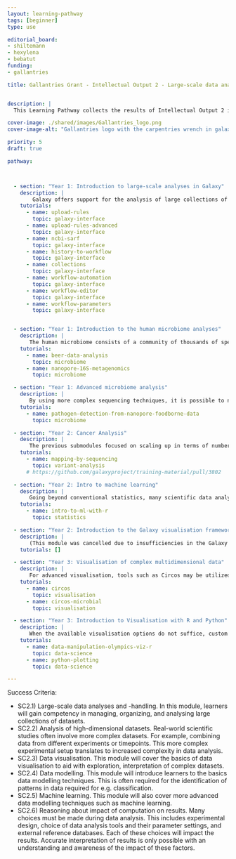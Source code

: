 ```yaml
---
layout: learning-pathway
tags: [beginner]
type: use

editorial_board:
- shiltemann
- hexylena
- bebatut
funding:
- gallantries

title: Gallantries Grant - Intellectual Output 2 - Large-scale data analysis, and introduction to visualisation and data modelling


description: |
  This Learning Pathway collects the results of Intellectual Output 2 in the Gallantries Project

cover-image: ./shared/images/Gallantries_logo.png
cover-image-alt: "Gallantries logo with the carpentries wrench in galaxy 2 stripes 1 strip colour scheme."

priority: 5
draft: true

pathway:



  - section: "Year 1: Introduction to large-scale analyses in Galaxy"
    description: |
        Galaxy offers support for the analysis of large collections of data. This submodule will cover the upload, organisation, and analysis of such large sets of data and files. [SC2.1; SC1.3,5]
    tutorials:
      - name: upload-rules
        topic: galaxy-interface
      - name: upload-rules-advanced
        topic: galaxy-interface
      - name: ncbi-sarf
        topic: galaxy-interface
      - name: history-to-workflow
        topic: galaxy-interface
      - name: collections
        topic: galaxy-interface
      - name: workflow-automation
        topic: galaxy-interface
      - name: workflow-editor
        topic: galaxy-interface
      - name: workflow-parameters
        topic: galaxy-interface


  - section: "Year 1: Introduction to the human microbiome analyses"
    description: |
       The human microbiome consists of a community of thousands of species of microorganisms. Sequencing of this community is often performed to identify which species of microorganism are present. This aids in diagnostics and treatment of patients. [SC2.1-3,6; SC1.4,5]
    tutorials:
      - name: beer-data-analysis
        topic: microbiome
      - name: nanopore-16S-metagenomics
        topic: microbiome

  - section: "Year 1: Advanced microbiome analysis"
    description: |
       By using more complex sequencing techniques, it is possible to not only obtain information about which organisms are present in the microbiome, but also their activity. This can e.g. aid in identification of antibiotic resistance. This more complex sequencing requires more complex data analysis [SC2.1-4,6; SC1.4,5]
    tutorials:
      - name: pathogen-detection-from-nanopore-foodborne-data
        topic: microbiome

  - section: "Year 2: Cancer Analysis"
    description: |
       The previous submodules focused on scaling up in terms of number of samples. This submodule will focus on scaling up in terms of complexity. Cancer is a disease of the genome, it is a multifaceted and heterogeneous disease. This leads to complex datasets and analysis pipelines [SC2.3,4; SC1.5]
    tutorials:
      - name: mapping-by-sequencing
        topic: variant-analysis
      # https://github.com/galaxyproject/training-material/pull/3802

  - section: "Year 2: Intro to machine learning"
    description: |
       Going beyond conventional statistics, many scientific data analyses benefit from machine learning techniques for modelling of datasets. This is widely used in biomedical domain. [SC2.4,5; SC1.4]
    tutorials:
      - name: intro-to-ml-with-r
        topic: statistics

  - section: "Year 2: Introduction to the Galaxy visualisation framework"
    description: |
       (This module was cancelled due to insufficiencies in the Galaxy Visualisation Framework.) Galaxy has many options for visualisation of scientific data. This module will cover how to use this framework to create and share visualisation. [SC2.2-3; SC1.1,3,6]
    tutorials: []

  - section: "Year 3: Visualisation of complex multidimensional data"
    description: |
       For advanced visualisation, tools such as Circos may be utilized where Galaxy’s basic visualisation framework does not suffice. [SC2.2-3; SC1.5]
    tutorials:
      - name: circos
        topic: visualisation
      - name: circos-microbial
        topic: visualisation

  - section: "Year 3: Introduction to Visualisation with R and Python"
    description: |
       When the available visualisation options do not suffice, custom plots and visualisations can be created using one of several extensive visualisation libraries available in R and Python. This module will cover the basics of using R and Python to create custom plots and visualisations. [SC2.3; SC1.1]
    tutorials:
      - name: data-manipulation-olympics-viz-r
        topic: data-science
      - name: python-plotting
        topic: data-science

---
```


Success Criteria:

- SC2.1) Large-scale data analyses and -handling. In this module, learners will gain competency in managing, organizing, and analysing large collections of datasets.
- SC2.2) Analysis of high-dimensional datasets. Real-world scientific studies often involve more complex datasets. For example, combining data from different experiments or timepoints. This more complex experimental setup translates to increased complexity in data analysis.
- SC2.3) Data visualisation. This module will cover the basics of data visualisation to aid with exploration, interpretation of complex datasets.
- SC2.4) Data modelling. This module will introduce learners to the basics data modelling techniques. This is often required for the identification of patterns in data required for e.g. classification.
- SC2.5) Machine learning. This module will also cover more advanced data modelling techniques such as machine learning.
- SC2.6) Reasoning about impact of computation on results. Many choices must be made during data analysis. This includes experimental design, choice of data analysis tools and their parameter settings, and external reference databases. Each of these choices will impact the results. Accurate interpretation of results is only possible with an understanding and awareness of the impact of these factors.

